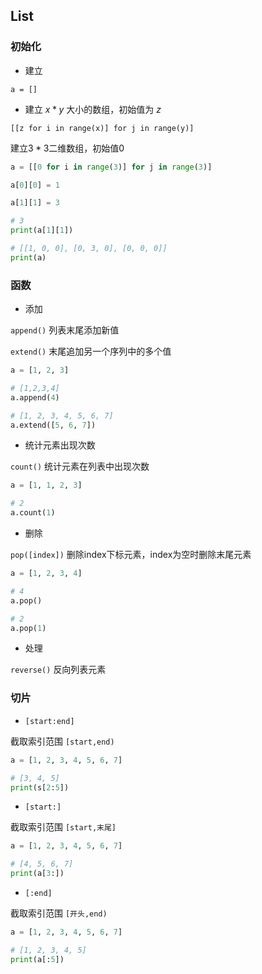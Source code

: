 <!--
 * @Description: 
 * @Version: 1.0
 * @Author: DaLao
 * @Email: dalao_li@163.com
 * @Date: 2021-12-04 01:28:59
 * @LastEditors: DaLao
 * @LastEditTime: 2022-02-16 20:32:06
-->

## List

### 初始化

- 建立

`a = []`

- 建立 $x*y$ 大小的数组，初始值为 $z$

`[[z for i in range(x)] for j in range(y)]`

建立$3*3$二维数组，初始值0

```py
a = [[0 for i in range(3)] for j in range(3)]

a[0][0] = 1

a[1][1] = 3

# 3
print(a[1][1])

# [[1, 0, 0], [0, 3, 0], [0, 0, 0]]
print(a)
```


### 函数

- 添加

`append()` 列表末尾添加新值                                                 

`extend()` 末尾追加另一个序列中的多个值 

```py
a = [1, 2, 3]

# [1,2,3,4]
a.append(4)

# [1, 2, 3, 4, 5, 6, 7]
a.extend([5, 6, 7])
```

- 统计元素出现次数

`count()` 统计元素在列表中出现次数

```py
a = [1, 1, 2, 3]

# 2
a.count(1)                                
```

- 删除

`pop([index])` 删除index下标元素，index为空时删除末尾元素

```py
a = [1, 2, 3, 4]

# 4
a.pop()

# 2
a.pop(1)
```

- 处理 

`reverse()` 反向列表元素


### 切片

- `[start:end]`

截取索引范围 `[start,end)`

```py
a = [1, 2, 3, 4, 5, 6, 7]

# [3, 4, 5]
print(s[2:5])
```
 
- `[start:]`
  
截取索引范围 `[start,末尾]`

```py
a = [1, 2, 3, 4, 5, 6, 7]

# [4, 5, 6, 7]
print(a[3:])
```

- `[:end]`

截取索引范围 `[开头,end)`

```py
a = [1, 2, 3, 4, 5, 6, 7]

# [1, 2, 3, 4, 5]
print(a[:5])
```